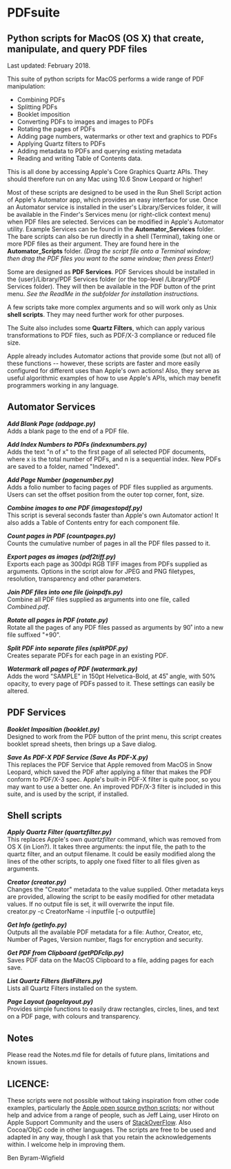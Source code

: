 # PDFsuite
## Python scripts for MacOS (OS X) that create, manipulate, and query PDF files

Last updated: February 2018.

This suite of python scripts for MacOS performs a wide range of PDF manipulation:  
* Combining PDFs
* Splitting PDFs
* Booklet imposition
* Converting PDFs to images and images to PDFs
* Rotating the pages of PDFs
* Adding page numbers, watermarks or other text and graphics to PDFs
* Applying Quartz filters to PDFs
* Adding metadata to PDFs and querying existing metadata
* Reading and writing Table of Contents data.

This is all done by accessing Apple's Core Graphics Quartz APIs. They should therefore run on any Mac using 10.6 Snow Leopard or higher! 

Most of these scripts are designed to be used in the Run Shell Script action of Apple's Automator app, which provides an easy interface for use. Once an Automator service is installed in the user's Library/Services folder, it will be available in the Finder's Services menu (or right-click context menu) when PDF files are selected. Services can be modified in Apple's Automator utility. Example Services can be found in the **Automator_Services** folder.  
The bare scripts can also be run directly in a shell (Terminal), taking one or more PDF files as their argument. They are found here in the **Automator_Scripts** folder. _(Drag the script file onto a Terminal window; then drag the PDF files you want to the same window; then press Enter!)_ 

Some are designed as **PDF Services**. PDF Services should be installed in the {user}/Library/PDF Services folder (or the top-level /Library/PDF Services folder). They will then be available in the PDF button of the print menu. _See the ReadMe in the subfolder for installation instructions._

A few scripts take more complex arguments and so will work only as Unix **shell scripts**. They may need further work for other purposes.

The Suite also includes some **Quartz Filters**, which can apply various transformations to PDF files, such as PDF/X-3 compliance or reduced file size.

Apple already includes Automator actions that provide some (but not all) of these functions -- however, these scripts are faster and more easily configured for different uses than Apple's own actions! Also, they serve as useful algorithmic examples of how to use Apple's APIs, which may benefit programmers working in any language. 

## Automator Services
***Add Blank Page (addpage.py)***  
Adds a blank page to the end of a PDF file.

***Add Index Numbers to PDFs (indexnumbers.py)***  
Adds the text "n of x" to the first page of all selected PDF documents, where x is the total number of PDFs, and n is a sequential index. New PDFs are saved to a folder, named "Indexed".

***Add Page Number (pagenumber.py)***  
Adds a folio number to facing pages of PDF files supplied as arguments. Users can set the offset position from the outer top corner, font, size.

***Combine images to one PDF (imagestopdf.py)***  
This script is several seconds faster than Apple's own Automator action! It also adds a Table of Contents entry for each component file.

***Count pages in PDF (countpages.py)***  
Counts the cumulative number of pages in all the PDF files passed to it.

***Export pages as images (pdf2tiff.py)***  
Exports each page as 300dpi RGB TIFF images from PDFs supplied as arguments. Options in the script alow for JPEG and PNG filetypes, resolution, transparency and other parameters. 

***Join PDF files into one file (joinpdfs.py)***  
Combine all PDF files supplied as arguments into one file, called _Combined.pdf_. 

***Rotate all pages in PDF (rotate.py)***  
Rotate all the pages of any PDF files passed as arguments by 90˚ into a new file suffixed "+90". 

***Split PDF into separate files (splitPDF.py)***  
Creates separate PDFs for each page in an existing PDF. 

***Watermark all pages of PDF (watermark.py)***  
Adds the word "SAMPLE" in 150pt Helvetica-Bold, at 45˚ angle, with 50% opacity, to every page of PDFs passed to it. These settings can easily be altered.

## PDF Services
***Booklet Imposition (booklet.py)***  
Designed to work from the PDF button of the print menu, this script creates booklet spread sheets, then brings up a Save dialog.

***Save As PDF-X PDF Service (Save As PDF-X.py)***  
This replaces the PDF Service that Apple removed from MacOS in Snow Leopard, which saved the PDF after applying a filter that makes the PDF conform to PDF/X-3 spec. Apple's built-in PDF-X filter is quite poor, so you may want to use a better one. An improved PDF/X-3 filter is included in this suite, and is used by the script, if installed.

## Shell scripts
***Apply Quartz Filter (quartzfilter.py)***  
This replaces Apple's own _quartzfilter_ command, which was removed from OS X (in Lion?). It takes three arguments: the input file, the path to the quartz filter, and an output filename. It could be easily modified along the lines of the other scripts, to apply one fixed filter to all files given as arguments.

***Creator (creator.py)***  
Changes the "Creator" metadata to the value supplied. Other metadata keys are provided, allowing the script to be easily modified for other metadata values. If no output file is set, it will overwrite the input file.  
creator.py -c CreatorName -i inputfile [-o outputfile]

***Get Info (getInfo.py)***  
Outputs all the available PDF metadata for a file: Author, Creator, etc, Number of Pages, Version number, flags for encryption and security.

***Get PDF from Clipboard (getPDFclip.py)***  
Saves PDF data on the MacOS Clipboard to a file, adding pages for each save.

***List Quartz Filters (listFilters.py)***  
Lists all Quartz Filters installed on the system.

***Page Layout (pagelayout.py)***  
Provides simple functions to easily draw rectangles, circles, lines, and text on a PDF page, with colours and transparency. 

## Notes

Please read the Notes.md file for details of future plans, limitations and known issues.

## LICENCE:
These scripts were not possible without taking inspiration from other code examples, particularly the [Apple open source python scripts](https://opensource.apple.com/source/pyobjc/); nor without help and advice from a range of people, such as Jeff Laing, user Hiroto on Apple Support Community and the users of [StackOverFlow](http://stackoverflow.com). Also Cocoa/ObjC code in other languages. The scripts are free to be used and adapted in any way, though I ask that you retain the acknowledgements within. I welcome help in improving them.

Ben Byram-Wigfield
